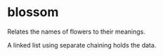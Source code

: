 # blossom

Relates the names of flowers to their meanings.

A linked list using separate chaining holds the data.
